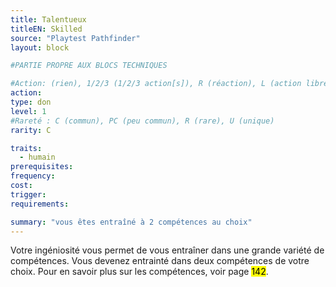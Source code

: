 ```yaml
---
title: Talentueux
titleEN: Skilled
source: "Playtest Pathfinder"
layout: block

#PARTIE PROPRE AUX BLOCS TECHNIQUES

#Action: (rien), 1/2/3 (1/2/3 action[s]), R (réaction), L (action libre)
action: 
type: don
level: 1
#Rareté : C (commun), PC (peu commun), R (rare), U (unique)
rarity: C

traits:
  - humain
prerequisites: 
frequency:
cost:
trigger:
requirements:

summary: "vous êtes entraîné à 2 compétences au choix"
---
```


Votre ingéniosité vous permet de vous entraîner dans une grande variété de compétences. Vous devenez entrainté dans deux compétences de votre choix. Pour en savoir plus sur les compétences, voir page <mark>142</mark>.
